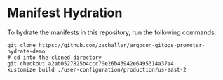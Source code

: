 # Manifest Hydration

To hydrate the manifests in this repository, run the following commands:

```shell
git clone https://github.com/zachaller/argocon-gitops-promoter-hydrate-demo
# cd into the cloned directory
git checkout a2ab0527825b4ccc70e26b43942e6495314a37a4
kustomize build ./user-configuration/production/us-east-2
```
